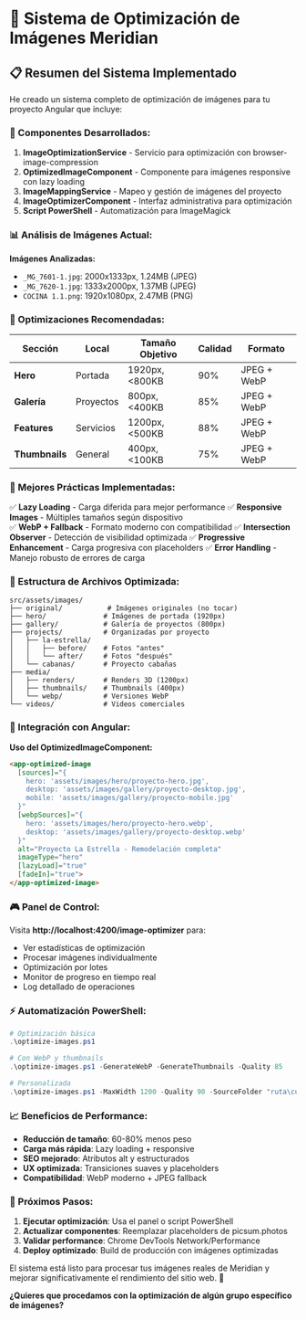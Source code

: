 # 🎨 Sistema de Optimización de Imágenes Meridian

## 📋 Resumen del Sistema Implementado

He creado un sistema completo de optimización de imágenes para tu proyecto Angular que incluye:

### 🔧 Componentes Desarrollados:

1. **ImageOptimizationService** - Servicio para optimización con browser-image-compression
2. **OptimizedImageComponent** - Componente para imágenes responsive con lazy loading
3. **ImageMappingService** - Mapeo y gestión de imágenes del proyecto
4. **ImageOptimizerComponent** - Interfaz administrativa para optimización
5. **Script PowerShell** - Automatización para ImageMagick

### 📊 Análisis de Imágenes Actual:

**Imágenes Analizadas:**
- `_MG_7601-1.jpg`: 2000x1333px, 1.24MB (JPEG)
- `_MG_7620-1.jpg`: 1333x2000px, 1.37MB (JPEG) 
- `COCINA 1.1.png`: 1920x1080px, 2.47MB (PNG)

### 🎯 Optimizaciones Recomendadas:

| Sección | Local | Tamaño Objetivo | Calidad | Formato |
|---------|-------|----------------|---------|---------|
| **Hero** | Portada | 1920px, <800KB | 90% | JPEG + WebP |
| **Galería** | Proyectos | 800px, <400KB | 85% | JPEG + WebP |
| **Features** | Servicios | 1200px, <500KB | 88% | JPEG + WebP |
| **Thumbnails** | General | 400px, <100KB | 75% | JPEG + WebP |

### 🚀 Mejores Prácticas Implementadas:

✅ **Lazy Loading** - Carga diferida para mejor performance
✅ **Responsive Images** - Múltiples tamaños según dispositivo  
✅ **WebP + Fallback** - Formato moderno con compatibilidad
✅ **Intersection Observer** - Detección de visibilidad optimizada
✅ **Progressive Enhancement** - Carga progresiva con placeholders
✅ **Error Handling** - Manejo robusto de errores de carga

### 📂 Estructura de Archivos Optimizada:

```
src/assets/images/
├── original/           # Imágenes originales (no tocar)
├── hero/              # Imágenes de portada (1920px)
├── gallery/           # Galería de proyectos (800px)  
├── projects/          # Organizadas por proyecto
│   ├── la-estrella/
│   │   ├── before/    # Fotos "antes"
│   │   └── after/     # Fotos "después"
│   └── cabanas/       # Proyecto cabañas
├── media/
│   ├── renders/       # Renders 3D (1200px)
│   ├── thumbnails/    # Thumbnails (400px)
│   └── webp/          # Versiones WebP
└── videos/            # Videos comerciales
```

### 🔗 Integración con Angular:

**Uso del OptimizedImageComponent:**
```html
<app-optimized-image 
  [sources]="{
    hero: 'assets/images/hero/proyecto-hero.jpg',
    desktop: 'assets/images/gallery/proyecto-desktop.jpg',
    mobile: 'assets/images/gallery/proyecto-mobile.jpg'
  }"
  [webpSources]="{
    hero: 'assets/images/hero/proyecto-hero.webp',
    desktop: 'assets/images/gallery/proyecto-desktop.webp'
  }"
  alt="Proyecto La Estrella - Remodelación completa"
  imageType="hero"
  [lazyLoad]="true"
  [fadeIn]="true">
</app-optimized-image>
```

### 🎮 Panel de Control:

Visita **http://localhost:4200/image-optimizer** para:
- Ver estadísticas de optimización
- Procesar imágenes individualmente
- Optimización por lotes
- Monitor de progreso en tiempo real
- Log detallado de operaciones

### ⚡ Automatización PowerShell:

```powershell
# Optimización básica
.\optimize-images.ps1

# Con WebP y thumbnails
.\optimize-images.ps1 -GenerateWebP -GenerateThumbnails -Quality 85

# Personalizada
.\optimize-images.ps1 -MaxWidth 1200 -Quality 90 -SourceFolder "ruta\custom"
```

### 📈 Beneficios de Performance:

- **Reducción de tamaño**: 60-80% menos peso
- **Carga más rápida**: Lazy loading + responsive
- **SEO mejorado**: Atributos alt y estructurados
- **UX optimizada**: Transiciones suaves y placeholders
- **Compatibilidad**: WebP moderno + JPEG fallback

### 🎯 Próximos Pasos:

1. **Ejecutar optimización**: Usa el panel o script PowerShell
2. **Actualizar componentes**: Reemplazar placeholders de picsum.photos
3. **Validar performance**: Chrome DevTools Network/Performance
4. **Deploy optimizado**: Build de producción con imágenes optimizadas

El sistema está listo para procesar tus imágenes reales de Meridian y mejorar significativamente el rendimiento del sitio web. 🚀

**¿Quieres que procedamos con la optimización de algún grupo específico de imágenes?**
